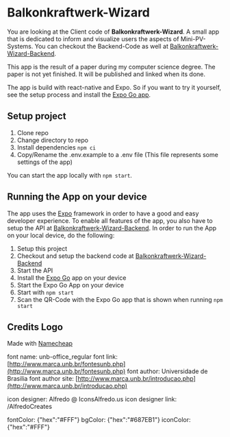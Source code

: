 # Balkonkraftwerk-Wizard

You are looking at the Client code of **Balkonkraftwerk-Wizard**. A small app that is dedicated to inform and visualize users the aspects of Mini-PV-Systems. You can checkout the Backend-Code as well at [Balkonkraftwerk-Wizard-Backend](https://github.com/ikke09/Balkonkraftwerk-Wizard-Backend/).

This app is the result of a paper during my computer science degree. The paper is not yet finished. It will be published and linked when its done.

The app is build with react-native and Expo. So if you want to try it yourself, see the setup process and install the [Expo Go app](https://expo.dev/expo-go).

## Setup project

1. Clone repo
2. Change directory to repo
3. Install dependencies `npm ci`
4. Copy/Rename the .env.example to a .env file (This file represents some settings of the app)

You can start the app locally with `npm start`.

## Running the App on your device

The app uses the [Expo](https://expo.dev/) framework in order to have a good and easy developer experience.
To enable all features of the app, you also have to setup the API at [Balkonkraftwerk-Wizard-Backend](https://github.com/ikke09/Balkonkraftwerk-Wizard-Backend/).
In order to run the App on your local device, do the following:

1. Setup this project
2. Checkout and setup the backend code at [Balkonkraftwerk-Wizard-Backend](https://github.com/ikke09/Balkonkraftwerk-Wizard-Backend/)
3. Start the API
4. Install the [Expo Go](https://expo.dev/expo-go) app on your device
5. Start the Expo Go App on your device
6. Start with `npm start`
7. Scan the QR-Code with the Expo Go app that is shown when running `npm start`

## Credits Logo

Made with [Namecheap](namecheap.com)

font name: unb-office_regular
font link: [http://www.marca.unb.br/fontesunb.php](http://www.marca.unb.br/fontesunb.php)
font author: Universidade de Brasilia
font author site: [http://www.marca.unb.br/introducao.php](http://www.marca.unb.br/introducao.php)

icon designer: Alfredo @ IconsAlfredo.us
icon designer link: /AlfredoCreates

fontColor: {"hex":"#FFF"}
bgColor: {"hex":"#687EB1"}
iconColor: {"hex":"#FFF"}
